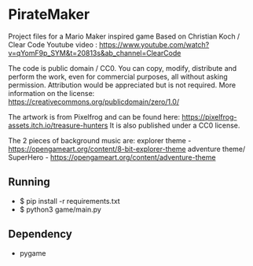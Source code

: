 # PirateMaker

Project files for a Mario Maker inspired game
Based on Christian Koch / Clear Code 
Youtube video : https://www.youtube.com/watch?v=qYomF9p_SYM&t=20813s&ab_channel=ClearCode

The code is public domain / CC0. You can copy, modify, distribute and perform the work, even for commercial purposes, all without asking permission.
Attribution would be appreciated but is not required. 
More information on the license: https://creativecommons.org/publicdomain/zero/1.0/

The artwork is from Pixelfrog and can be found here: https://pixelfrog-assets.itch.io/treasure-hunters
It is also published under a CC0 license. 

The 2 pieces of background music are: 
explorer theme - https://opengameart.org/content/8-bit-explorer-theme
adventure theme/ SuperHero - https://opengameart.org/content/adventure-theme

## Running

* $ pip install -r requirements.txt
* $ python3 game/main.py

## Dependency	
* pygame	


